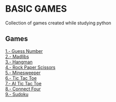 # BASIC GAMES
Collection of games created while studying python

## Games
[1.- Guess Number](games/guess_number.py) <br>
[2.- Madlibs](games/madlibs/) <br>
[3.- Hangman]() <br>
[4.- Rock Paper Scissors]() <br>
[5.- Minesweeper]() <br>
[6.- Tic Tac Toe]() <br>
[7.- AI Tic Tac Toe]() <br>
[8.- Connect Four]() <br>
[9.- Sudoku]() <br>

